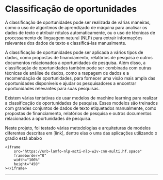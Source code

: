 # Classificação de oportunidades

A classificação de oportunidades pode ser realizada de várias maneiras, como o uso de algoritmos de aprendizado de máquina para analisar os dados de texto e atribuir rótulos automaticamente, ou o uso de técnicas de processamento de linguagem natural (NLP) para extrair informações relevantes dos dados de texto e classificá-las manualmente.

A classificação de oportunidades pode ser aplicada a vários tipos de dados, como propostas de financiamento, relatórios de pesquisa e outros documentos relacionados a oportunidades de pesquisa. Além disso, a classificação de oportunidades também pode ser combinada com outras técnicas de análise de dados, como a raspagem de dados e a recomendação de oportunidades, para fornecer uma visão mais ampla das oportunidades disponíveis e ajudar os pesquisadores a encontrar oportunidades relevantes para suas pesquisas.

Existem várias tentativas de usar modelos de machine learning para realizar a classificação de oportunidades de pesquisa. Esses modelos são treinados com grandes conjuntos de dados de texto etiquetados manualmente, como propostas de financiamento, relatórios de pesquisa e outros documentos relacionados a oportunidades de pesquisa.

Neste projeto, foi testado várias metodologias e arquiteturas de modelos diferentes descritas em [link], dentre elas o uma das aplicações utilizando o gradio está abaixo


```{=html}
<iframe
	src="https://unb-lamfo-nlp-mcti-nlp-w2v-cnn-multi.hf.space"
	frameborder="0"
	width="100%"
	height="450"
></iframe>
```

---
